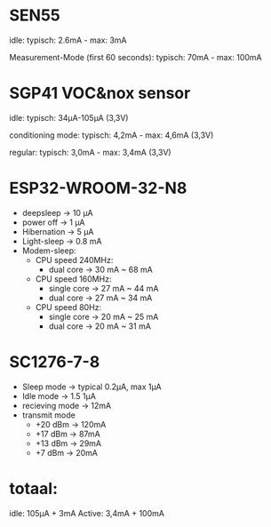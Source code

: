 # SEN55

idle: 
typisch: 2.6mA - max: 3mA

Measurement-Mode (first 60 seconds):
typisch: 70mA - max: 100mA


# SGP41 VOC&nox sensor

idle:
typisch: 34µA-105µA (3,3V)

conditioning mode:
typisch: 4,2mA - max: 4,6mA (3,3V)

regular:
typisch: 3,0mA - max: 3,4mA (3,3V)



# ESP32-WROOM-32-N8 

- deepsleep -> 10 µA
- power off -> 1 µA
- Hibernation -> 5 µA
- Light-sleep -> 0.8 mA
- Modem-sleep:
  - CPU speed 240MHz:
    - dual core -> 30 mA ~ 68 mA
  - CPU speed 160MHz:
    - single core -> 27 mA ~ 44 mA
    - dual core -> 27 mA ~ 34 mA
  - CPU speed 80Hz:
    - single core -> 20 mA ~ 25 mA
    - dual core -> 20 mA ~ 31 mA

# SC1276-7-8

- Sleep mode -> typical 0.2µA, max 1µA
- Idle mode -> 1.5 1µA
- recieving mode -> 12mA
- transmit mode 
  - +20 dBm -> 120mA
  - +17 dBm -> 87mA
  - +13 dBm -> 29mA
  - +7 dBm -> 20mA



# totaal:
idle: 105µA + 3mA
Active: 3,4mA + 100mA


